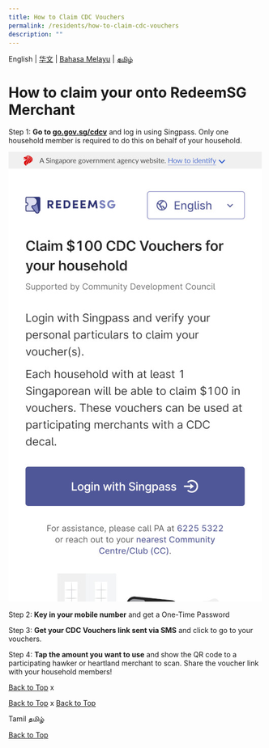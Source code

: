 ```yaml
---
title: How to Claim CDC Vouchers
permalink: /residents/how-to-claim-cdc-vouchers
description: ""
---
```

English | [华文](#ichinese) | [Bahasa Melayu](#imalay) | [தமிழ்](#itamil)
<a id="pagetop"></a>
<a id="ienglish"></a>
# How to claim your onto RedeemSG Merchant

Step 1: **Go to [go.gov.sg/cdcv](https://go.gov.sg/cdcv)** and log in using Singpass. Only one household member is required to do this on behalf of your household.

<img src="/images/residents/screengrabs-for-infographics/english/Log%20in_En_5Nov-m.jpg" alt="Sample Redeemed Voucher SMS" style="width:500px !important; !important;" />


Step 2: **Key in your mobile number** and get a One-Time Password

Step 3: **Get your CDC Vouchers link sent via SMS** and click to go to your vouchers.

Step 4: **Tap the amount you want to use** and show the QR code to a participating hawker or heartland merchant to scan. Share the voucher link with your household members!


[Back to Top](#pagetop)
<a id="ichinese"></a>
x

[Back to Top](#pagetop)
<a id="imalay"></a>
x
[Back to Top](#pagetop)
<a id="itamil"></a>

Tamil தமிழ்

[Back to Top](#pagetop)